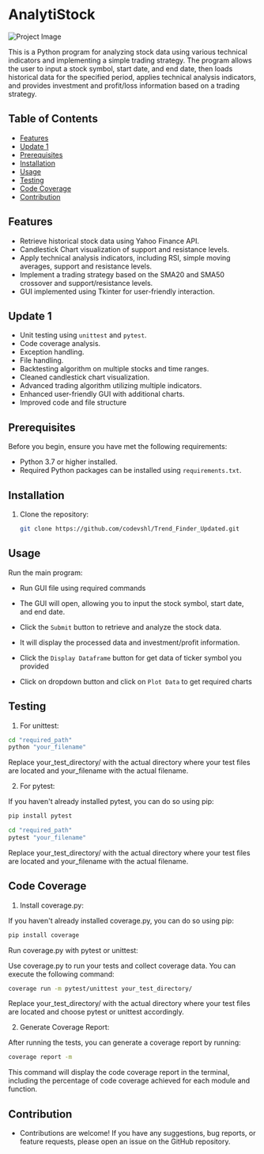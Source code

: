 # AnalytiStock

![Project Image](project_image.png)

This is a Python program for analyzing stock data using various technical indicators and implementing a simple trading strategy. The program allows the user to input a stock symbol, start date, and end date, then loads historical data for the specified period, applies technical analysis indicators, and provides investment and profit/loss information based on a trading strategy.

## Table of Contents
- [Features](#features)
- [Update 1](#update-1)
- [Prerequisites](#prerequisites)
- [Installation](#installation)
- [Usage](#usage)
- [Testing](#testing)
- [Code Coverage](#code-coverage)
- [Contribution](#contribution)

## Features

- Retrieve historical stock data using Yahoo Finance API.
- Candlestick Chart visualization of support and resistance levels.
- Apply technical analysis indicators, including RSI, simple moving averages, support and resistance levels.
- Implement a trading strategy based on the SMA20 and SMA50 crossover and support/resistance levels.
- GUI implemented using Tkinter for user-friendly interaction.


## Update 1

- Unit testing using `unittest` and `pytest`.
- Code coverage analysis.
- Exception handling.
- File handling.
- Backtesting algorithm on multiple stocks and time ranges.
- Cleaned candlestick chart visualization.
- Advanced trading algorithm utilizing multiple indicators.
- Enhanced user-friendly GUI with additional charts.
- Improved code and file structure


## Prerequisites

Before you begin, ensure you have met the following requirements:

- Python 3.7 or higher installed.
- Required Python packages can be installed using `requirements.txt`.


## Installation

1. Clone the repository:

   ```bash
   git clone https://github.com/codevshl/Trend_Finder_Updated.git


## Usage
Run the main program:
- Run GUI file using required commands

- The GUI will open, allowing you to input the stock symbol, start date, and end date.

- Click the ` Submit ` button to retrieve and analyze the stock data.

- It will display the processed data and investment/profit information.

- Click the ` Display Dataframe ` button for get data of ticker symbol you provided

- Click on dropdown button and click on ` Plot Data ` to get required charts


## Testing
1. For unittest:

```bash
cd "required_path"
python "your_filename"
```
Replace your_test_directory/ with the actual directory where your test files are located and your_filename with the actual filename.

2. For pytest:

If you haven't already installed pytest, you can do so using pip:

```bash
pip install pytest
```

```bash
cd "required_path"
pytest "your_filename"
```
Replace your_test_directory/ with the actual directory where your test files are located and your_filename with the actual filename.


## Code Coverage

1. Install coverage.py:

If you haven't already installed coverage.py, you can do so using pip:

```bash
pip install coverage
```
Run coverage.py with pytest or unittest:

Use coverage.py to run your tests and collect coverage data. You can execute the following command:

``` bash
coverage run -m pytest/unittest your_test_directory/
```
Replace your_test_directory/ with the actual directory where your test files are located and choose pytest or unittest accordingly.

2. Generate Coverage Report:

After running the tests, you can generate a coverage report by running:

```bash
coverage report -m
```
This command will display the code coverage report in the terminal, including the percentage of code coverage achieved for each module and function.

## Contribution
- Contributions are welcome! If you have any suggestions, bug reports, or feature requests, please open an issue on the GitHub repository.
